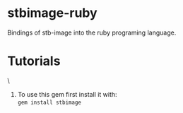 # stbimage-ruby
Bindings of stb-image into the ruby programing language.

# Tutorials
\
1. To use this gem first install it with:\
`gem install stbimage`
